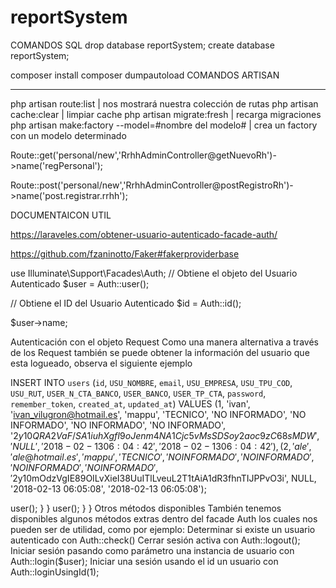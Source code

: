 # reportSystem

COMANDOS SQL
drop database reportSystem;
create database reportSystem;

composer install
composer dumpautoload
COMANDOS ARTISAN
________________________________________________________________________________
php artisan route:list                                  | nos mostrará nuestra colección de rutas
php artisan cache:clear                                 | limpiar cache
php artisan migrate:fresh                               | recarga migraciones
php artisan make:factory --model=#nombre del modelo#    | crea un factory con un modelo determinado

Route::get('personal/new','RrhhAdminController@getNuevoRh')->name('regPersonal');

Route::post('personal/new','RrhhAdminController@postRegistroRh')->name('post.registrar.rrhh');

DOCUMENTAICON UTIL


https://laraveles.com/obtener-usuario-autenticado-facade-auth/

https://github.com/fzaninotto/Faker#fakerproviderbase

use Illuminate\Support\Facades\Auth;
// Obtiene el objeto del Usuario Autenticado
$user = Auth::user();

// Obtiene el ID del Usuario Autenticado
$id = Auth::id();

$user->name;

Autenticación con el objeto Request
Como una manera alternativa a través de los Request también se puede obtener la información del usuario que esta logueado, observa el siguiente ejemplo

INSERT INTO `users` (`id`, `USU_NOMBRE`, `email`, `USU_EMPRESA`, `USU_TPU_COD`, `USU_RUT`, `USER_N_CTA_BANCO`, `USER_BANCO`, `USER_TP_CTA`, `password`, `remember_token`, `created_at`, `updated_at`) VALUES
(1, 'ivan', 'ivan_vilugron@hotmail.es', 'mappu', 'TECNICO', 'NO INFORMADO', 'NO INFORMADO', 'NO INFORMADO', 'NO INFORMADO', '$2y$10$QRA2VaF/SA1iuhXgfI9oJenm4NA1Cjc5vMsSDSoy2aoc9zC68sMDW', 'NULL', '2018-02-13 06:04:42', '2018-02-13 06:04:42'),
(2, 'ale', 'ale@hotmail.es', 'mappu', 'TECNICO', 'NO INFORMADO', 'NO INFORMADO', 'NO INFORMADO', 'NO INFORMADO', '$2y$10$mOdzVgIE89OILvXieI38UuITlLveuL2T1tAiA1dR3fhnTIJPPvO3i', NULL, '2018-02-13 06:05:08', '2018-02-13 06:05:08');


<?php

namespace App\Http\Controllers;

use Illuminate\Http\Request;

class UserAuthController extends Controller
{
    /**
     * @param  Request  $request
     * @return Response
     */
    public function getUser(Request $request)
    {
        return $request->user();
    }
}
<?php

namespace App\Http\Controllers;

use Illuminate\Http\Request;

class UserAuthController extends Controller
{
    /**
     * @param  Request  $request
     * @return Response
     */
    public function getUser(Request $request)
    {
        return $request->user();
    }
}

Otros métodos disponibles
También tenemos disponibles algunos métodos extras dentro del facade Auth los cuales nos pueden ser de utilidad, como por ejemplo:

Determinar si existe un usuario autenticado con Auth::check()
Cerrar sesión activa con Auth::logout();
Iniciar sesión pasando como parámetro una instancia de usuario con Auth::login($user);
Iniciar una sesión usando el id un usuario con Auth::loginUsingId(1);
